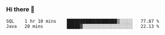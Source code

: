 ### Hi there 👋

<!--
**urzz/urzz** is a ✨ _special_ ✨ repository because its `README.md` (this file) appears on your GitHub profile.

Here are some ideas to get you started:

- 🔭 I’m currently working on ...
- 🌱 I’m currently learning ...
- 👯 I’m looking to collaborate on ...
- 🤔 I’m looking for help with ...
- 💬 Ask me about ...
- 📫 How to reach me: ...
- 😄 Pronouns: ...
- ⚡ Fun fact: ...
-->

<!--START_SECTION:waka-->
```text
SQL    1 hr 10 mins    ███████████████████▒░░░░░   77.87 % 
Java   20 mins         █████▓░░░░░░░░░░░░░░░░░░░   22.13 % 
```
<!--END_SECTION:waka-->
